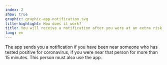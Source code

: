 ```yaml
---
index: 2
show: true
graphic: graphic-app-notification.svg
title-highlight: How does it work?
title: You will receive a notification after you were at an extra risk of infection.
lang: en
---
```

The app sends you a notification if you have been near someone who has tested positive for coronavirus, if you were near that person for more than 15 minutes. This person must also use the app.
